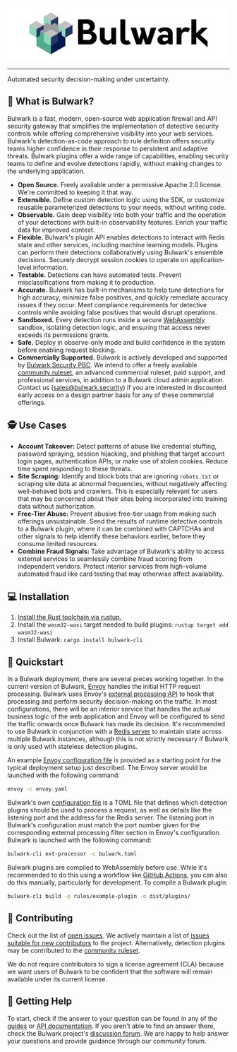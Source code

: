 [![Bulwark Logo](/docs/assets/bulwark-hero.png)](https://bulwark.security/)

---

Automated security decision-making under uncertainty.

## 🏰 What is Bulwark?

Bulwark is a fast, modern, open-source web application firewall and API security gateway that simplifies the
implementation of detective security controls while offering comprehensive visibility into your web services. Bulwark's
detection-as-code approach to rule definition offers security teams higher confidence in their response to persistent
and adaptive threats. Bulwark plugins offer a wide range of capabilities, enabling security teams to define and evolve
detections rapidly, without making changes to the underlying application.

- **Open Source.** Freely available under a permissive Apache 2.0 license. We're committed to keeping it that way.
- **Extensible.** Define custom detection logic using the SDK, or customize reusable parameterized detections to
    your needs, without writing code.
- **Observable.** Gain deep visibility into both your traffic and the operation of your detections with built-in
    observability features. Enrich your traffic data for improved context.
- **Flexible.** Bulwark's plugin API enables detections to interact with Redis state and other services, including
    machine learning models. Plugins can perform their detections collaboratively using Bulwark's ensemble decisions.
    Securely decrypt session cookies to operate on application-level information.
- **Testable.** Detections can have automated tests. Prevent misclassifications from making it to production.
- **Accurate.** Bulwark has built-in mechanisms to help tune detections for high accuracy, minimize false
    positives, and quickly remediate accuracy issues if they occur. Meet compliance requirements for detective controls
    while avoiding false positives that would disrupt operations.
- **Sandboxed.** Every detection runs inside a secure [WebAssembly](https://webassembly.org/) sandbox, isolating
    detection logic, and ensuring that access never exceeds its permissions grants.
- **Safe.** Deploy in observe-only mode and build confidence in the system before enabling request blocking.
- **Commercially Supported.** Bulwark is actively developed and supported by
    [Bulwark Security PBC](https://bulwark.security/). We intend to offer a freely available
    [community ruleset](https://github.com/bulwark-security/bulwark-community-ruleset), an
    advanced commercial ruleset, paid support, and professional services, in addition to a Bulwark cloud admin
    application. Contact us ([sales@bulwark.security](mailto:sales@bulwark.security)) if you are interested in
    discounted early access on a design partner basis for any of these commercial offerings.

## 🕵️ Use Cases

- **Account Takeover:** Detect patterns of abuse like credential stuffing, password spraying, session hijacking,
    and phishing that target account login pages, authentication APIs, or make use of stolen cookies. Reduce time
    spent responding to these threats.
- **Site Scraping:** Identify and block bots that are ignoring `robots.txt` or scraping site data at abnormal
    frequencies, without negatively affecting well-behaved bots and crawlers. This is especially relevant for
    users that may be concerned about their sites being incorporated into training data without authorization.
- **Free-Tier Abuse:** Prevent abusive free-tier usage from making such offerings unsustainable. Send the results
    of runtime detective controls to a Bulwark plugin, where it can be combined with CAPTCHAs and other signals
    to help identify these behaviors earlier, before they consume limited resources.
- **Combine Fraud Signals:** Take advantage of Bulwark's ability to access external services to
    seamlessly combine fraud scoring from independent vendors. Protect interior services from high-volume
    automated fraud like card testing that may otherwise affect availability.

## 💻 Installation

1. [Install the Rust toolchain via rustup.](https://www.rust-lang.org/tools/install)
2. Install the `wasm32-wasi` target needed to build plugins: `rustup target add wasm32-wasi`
3. Install Bulwark: `cargo install bulwark-cli`

## 💨 Quickstart

In a Bulwark deployment, there are several pieces working together. In the current version of Bulwark,
[Envoy](https://www.envoyproxy.io/) handles the initial HTTP request processing. Bulwark uses Envoy's
[external processing API][ext-proc] to hook that processing and perform security decision-making on the traffic.
In most configurations, there will be an interior service that handles the actual business logic of the
web application and Envoy will be configured to send the traffic onwards once Bulwark has made its decision.
It's recommended to use Bulwark in conjunction with a [Redis server](https://redis.io/) to maintain state across
multiple Bulwark instances, although this is not strictly necessary if Bulwark is only used with stateless detection
plugins.

[ext-proc]: https://www.envoyproxy.io/docs/envoy/latest/api-v3/extensions/filters/http/ext_proc/v3/ext_proc.proto

An example [Envoy configuration file](/crates/ext-processor/examples/envoy.yaml) is provided as a starting point
for the typical deployment setup just described. The Envoy server would be launched with the following command:

```bash
envoy -c envoy.yaml
```

Bulwark's own [configuration file](https://docs.bulwark.security/ops/configuration) is a TOML file that defines
which detection plugins should be used to process a request, as well as details like the listening port and the address
for the Redis server. The listening port in Bulwark's configuration must match the port number given for the
corresponding external processing filter section in Envoy's configuration. Bulwark is launched with the following
command:

```bash
bulwark-cli ext-processor -c bulwark.toml
```

Bulwark plugins are compiled to WebAssembly before use. While it's recommended to do this using a workflow like
[GitHub Actions](https://docs.github.com/en/actions), you can also do this manually, particularly for development.
To compile a Bulwark plugin:

```bash
bulwark-cli build -p rules/example-plugin -o dist/plugins/
```

## 💪 Contributing

Check out the list of [open issues](https://github.com/bulwark-security/bulwark/issues). We actively maintain a
list of [issues suitable for new contributors][good-first-issue] to the project. Alternatively, detection plugins
may be contributed to the [community ruleset](https://github.com/bulwark-security/bulwark-community-ruleset).

We do not require contributors to sign a license agreement (CLA) because we want users of Bulwark to be confident
that the software will remain available under its current license.

[good-first-issue]: https://github.com/bulwark-security/bulwark/issues?q=is%3Aissue+is%3Aopen+label%3A%22good+first+issue%22

## 🛟 Getting Help

To start, check if the answer to your question can be found in any of the [guides](https://docs.bulwark.security/guides)
or [API documentation](https://docs.bulwark.security/api). If you aren't able to find an answer there, check
the Bulwark project's [discussion forum](https://github.com/bulwark-security/bulwark/discussions). We are happy to help
answer your questions and provide guidance through our community forum.
